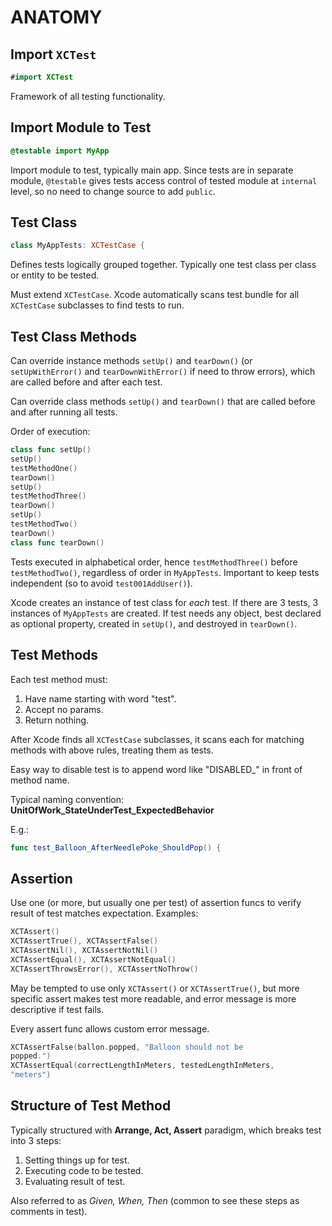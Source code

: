 # ANATOMY

## Import `XCTest`

```swift
#import XCTest
```

Framework of all testing functionality.

## Import Module to Test

```swift
@testable import MyApp
```

Import module to test, typically main app. Since tests are in separate module, `@testable` gives tests access control of tested module at `internal` level, so no need to change source to add `public`.

## Test Class

```swift
class MyAppTests: XCTestCase {
```

Defines tests logically grouped together. Typically one test class per class or entity to be tested.

Must extend `XCTestCase`. Xcode automatically scans test bundle for all `XCTestCase` subclasses to find tests to run.

## Test Class Methods

Can override instance methods `setUp()` and `tearDown()` (or `setUpWithError()` and `tearDownWithError()` if need to throw errors), which are called before and after each test.

Can override class methods `setUp()` and `tearDown()` that are called before and after running all tests.

Order of execution:

```swift
class func setUp()
setUp()
testMethodOne()
tearDown()
setUp()
testMethodThree()
tearDown()
setUp()
testMethodTwo()
tearDown()
class func tearDown()
```

Tests executed in alphabetical order, hence `testMethodThree()` before `testMethodTwo()`, regardless of order in `MyAppTests`. Important to keep tests independent (so to avoid `test001AddUser()`).

Xcode creates an instance of test class for _each_ test. If there are 3 tests, 3 instances of `MyAppTests` are created. If test needs any object, best declared as optional property, created in `setUp()`, and destroyed in `tearDown()`.

## Test Methods

Each test method must:

1. Have name starting with word "test".
2. Accept no params.
3. Return nothing.

After Xcode finds all `XCTestCase` subclasses, it scans each for matching methods with above rules, treating them as tests.

Easy way to disable test is to append word like "DISABLED_" in front of method name.

Typical naming convention:
**UnitOfWork_StateUnderTest_ExpectedBehavior**

E.g.:

```swift
func test_Balloon_AfterNeedlePoke_ShouldPop() {
```

## Assertion

Use one (or more, but usually one per test) of assertion funcs to verify result of test matches expectation. Examples:

```swift
XCTAssert()
XCTAssertTrue(), XCTAssertFalse()
XCTAssertNil(), XCTAssertNotNil()
XCTAssertEqual(), XCTAssertNotEqual()
XCTAssertThrowsError(), XCTAssertNoThrow()
```

May be tempted to use only `XCTAssert()` or `XCTAssertTrue()`, but more specific assert makes test more readable, and error message is more descriptive if test fails.

Every assert func allows custom error message.

```swift
XCTAssertFalse(ballon.popped, "Balloon should not be
popped.")
XCTAssertEqual(correctLengthInMeters, testedLengthInMeters,
"meters")
```

## Structure of Test Method

Typically structured with **Arrange, Act, Assert** paradigm, which breaks test into 3 steps:

1. Setting things up for test.
2. Executing code to be tested.
3. Evaluating result of test.

Also referred to as *Given, When, Then* (common to see these steps as comments in test).
